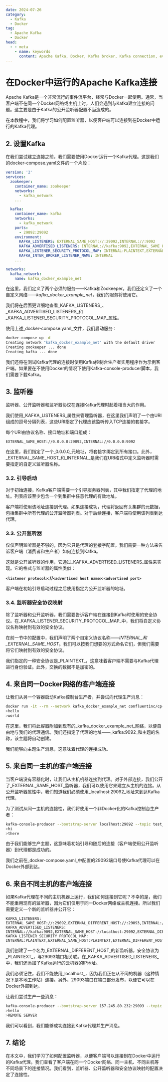 ```yaml
---
date: 2024-07-26
category:
  - Kafka
  - Docker
tag:
  - Apache Kafka
  - Docker
head:
  - - meta
    - name: keywords
      content: Apache Kafka, Docker, Kafka broker, Kafka connection, event streaming platform
---
```

# 在Docker中运行的Apache Kafka连接

Apache Kafka是一个非常流行的事件流平台，经常与Docker一起使用。通常，当客户端不在同一个Docker网络或主机上时，人们会遇到与Kafka建立连接的问题。这主要是由于Kafka的公开监听器配置不当造成的。

在本教程中，我们将学习如何配置监听器，以便客户端可以连接到在Docker中运行的Kafka代理。

## 2. 设置Kafka

在我们尝试建立连接之前，我们需要使用Docker运行一个Kafka代理。这是我们的docker-compose.yaml文件的一个片段：

```yaml
version: '2'
services:
  zookeeper:
    container_name: zookeeper
    networks:
      - kafka_network
    ...

  kafka:
    container_name: kafka
    networks:
      - kafka_network
    ports:
      - 29092:29092
    environment:
      KAFKA_LISTENERS: EXTERNAL_SAME_HOST://:29092,INTERNAL://:9092
      KAFKA_ADVERTISED_LISTENERS: INTERNAL://kafka:9092,EXTERNAL_SAME_HOST://localhost:29092
      KAFKA_LISTENER_SECURITY_PROTOCOL_MAP: INTERNAL:PLAINTEXT,EXTERNAL_SAME_HOST:PLAINTEXT
      KAFKA_INTER_BROKER_LISTENER_NAME: INTERNAL
    ...

networks:
  kafka_network:
    name: kafka_docker_example_net
```

在这里，我们定义了两个必须的服务——Kafka和Zookeeper。我们还定义了一个自定义网络——_kafka_docker_example_net_，我们的服务将使用它。

我们将在后面更详细地查看_KAFKA_LISTENERS_、_KAFKA_ADVERTISED_LISTENERS_和_KAFKA_LISTENER_SECURITY_PROTOCOL_MAP_属性。

使用上述_docker-compose.yaml_文件，我们启动服务：

```bash
docker-compose up -d
Creating network "kafka_docker_example_net" with the default driver
Creating zookeeper ... done
Creating kafka ... done
```

我们还将在测试Kafka代理的连接时使用Kafka控制台生产者实用程序作为示例客户端。如果要在不使用Docker的情况下使用Kafka-console-producer脚本，我们需要下载Kafka。

## 3. 监听器

监听器、公开监听器和监听器协议在连接Kafka代理时起着相当大的作用。

我们使用_KAFKA_LISTENERS_属性来管理监听器，在这里我们声明了一个由URI组成的逗号分隔列表，这些URI指定了代理应该监听传入TCP连接的套接字。

每个URI由协议名称、接口地址和端口组成：

```plaintext
EXTERNAL_SAME_HOST://0.0.0.0:29092,INTERNAL://0.0.0.0:9092
```

在这里，我们指定了一个_0.0.0.0_元地址，将套接字绑定到所有接口。此外，_EXTERNAL_SAME_HOST_和_INTERNAL_是我们在URI格式中定义监听器时需要指定的自定义监听器名称。

### 3.2. 引导启动

对于初始连接，Kafka客户端需要一个引导服务器列表，其中我们指定了代理的地址。列表应该至少包含一个到集群中任意代理的有效地址。

客户端将使用该地址连接到代理。如果连接成功，代理将返回有关集群的元数据，包括集群中所有代理的公开监听器列表。对于后续连接，客户端将使用该列表到达代理。

### 3.3. 公开监听器

仅仅声明监听器是不够的，因为它只是代理的套接字配置。我们需要一种方法来告诉客户端（消费者和生产者）如何连接到Kafka。

这就是公开监听器的作用，它通过_KAFKA_ADVERTISED_LISTENERS_属性来实现。它的格式与监听器的属性类似：

**`<listener protocol>`://`<advertised host name>`:`<advertised port>`**

客户端在初始引导启动过程之后使用指定为公开监听器的地址。

### 3.4. 监听器安全协议映射

除了监听器和公开监听器，我们需要告诉客户端在连接到Kafka时使用的安全协议。在_KAFKA_LISTENER_SECURITY_PROTOCOL_MAP_中，我们将自定义协议名称映射到有效的安全协议。

在前一节中的配置中，我们声明了两个自定义协议名称——_INTERNAL_和_EXTERNAL_SAME_HOST_。我们可以按我们想要的方式命名它们，但我们需要将它们映射到有效的安全协议。

我们指定的一种安全协议是_PLAINTEXT_，这意味着客户端不需要与Kafka代理进行身份验证。此外，交换的数据不是加密的。

## 4. 来自同一Docker网络的客户端连接

让我们从另一个容器启动Kafka控制台生产者，并尝试向代理生产消息：

```bash
docker run -it --rm --network kafka_docker_example_net confluentinc/cp-kafka /bin/kafka-console-producer --bootstrap-server kafka:9092 --topic test_topic
>hello
>world
```

在这里，我们将此容器附加到现有的_kafka_docker_example_net_网络，以便自由地与我们的代理通信。我们还指定了代理的地址——_kafka:9092_和主题的名称，该主题将自动创建。

我们能够向主题生产消息，这意味着代理的连接成功。

## 5. 来自同一主机的客户端连接

当客户端没有容器化时，让我们从主机机器连接到代理。对于外部连接，我们公开了_EXTERNAL_SAME_HOST_监听器，我们可以使用它来建立从主机的连接。从公开监听器属性中，我们知道我们必须使用_localhost:29092_地址来到达Kafka代理。

为了测试从同一主机的连接性，我们将使用一个非Docker化的Kafka控制台生产者：

```bash
kafka-console-producer --bootstrap-server localhost:29092 --topic test_topic_2
>hi
>there
```

由于我们能够生产主题，这意味着初始引导和随后的连接（客户端使用公开监听器）到代理都是成功的。

我们之前在_docker-compose.yaml_中配置的29092端口号使Kafka代理可以在Docker外部到达。

## 6. 来自不同主机的客户端连接

如果Kafka代理在不同的主机机器上运行，我们如何连接到它呢？不幸的是，我们不能重用现有的监听器，因为它们仅用于同一Docker网络或主机连接。所以我们需要定义一个新的监听器并公开它：

```plaintext
KAFKA_LISTENERS: EXTERNAL_SAME_HOST://:29092,EXTERNAL_DIFFERENT_HOST://:29093,INTERNAL://:9092
KAFKA_ADVERTISED_LISTENERS: INTERNAL://kafka:9092,EXTERNAL_SAME_HOST://localhost:29092,EXTERNAL_DIFFERENT_HOST://157.245.80.232:29093
KAFKA_LISTENER_SECURITY_PROTOCOL_MAP: INTERNAL:PLAINTEXT,EXTERNAL_SAME_HOST:PLAINTEXT,EXTERNAL_DIFFERENT_HOST:PLAINTEXT
```

我们创建了一个名为_EXTERNAL_DIFFERENT_HOST_的新监听器，安全协议为_PLAINTEXT_，与29093端口相关联。在_KAFKA_ADVERTISED_LISTENERS_中，我们还添加了Kafka运行的云机器的IP地址。

我们必须记住，我们不能使用_localhost_，因为我们正在从不同的机器（这种情况下是本地工作站）连接。另外，29093端口在端口部分发布，以便它可以在Docker外部到达。

让我们尝试生产一些消息：

```bash
kafka-console-producer --bootstrap-server 157.245.80.232:29093 --topic test_topic_3
>hello
>REMOTE SERVER
```

我们可以看到，我们能够成功连接到Kafka代理并生产消息。

## 7. 结论

在本文中，我们学习了如何配置监听器，以便客户端可以连接到在Docker中运行的Kafka代理。我们查看了客户端在同一个Docker网络、同一主机、不同主机等不同场景下的连接情况。我们看到，监听器、公开监听器和安全协议映射的配置决定了连接性。